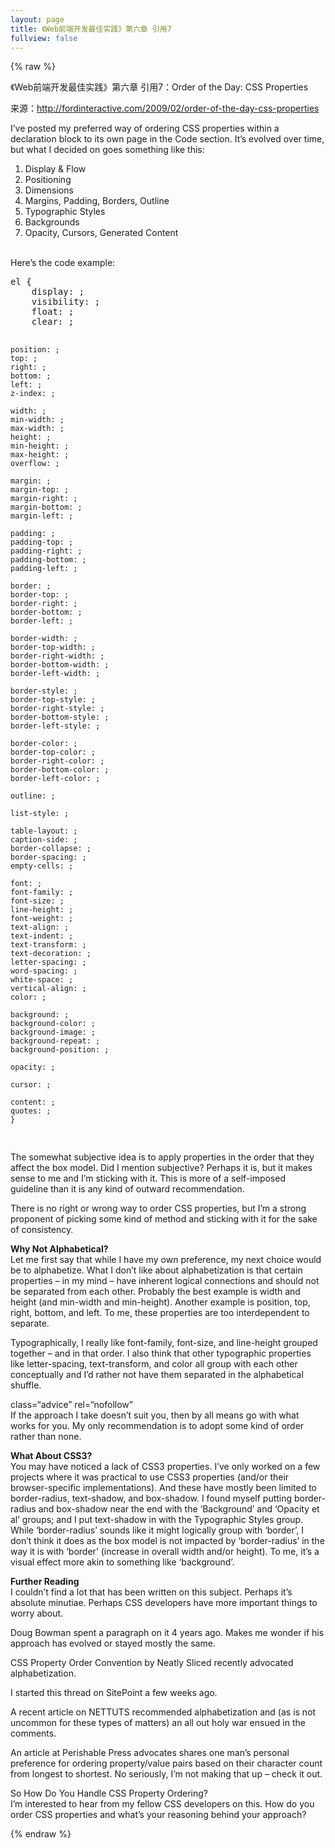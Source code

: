 ```yaml
---
layout: page
title: 《Web前端开发最佳实践》第六章 引用7
fullview: false
---
```


{% raw %} 
<p>《Web前端开发最佳实践》第六章 引用7：Order of the Day: CSS Properties</p>
<p>来源：<a title="http://fordinteractive.com/2009/02/order-of-the-day-css-properties" href="http://fordinteractive.com/2009/02/order-of-the-day-css-properties">http://fordinteractive.com/2009/02/order-of-the-day-css-properties</a></p>
<p>I’ve posted my preferred way of ordering CSS properties within a declaration block to its own page in the Code section. It’s evolved over time, but what I decided on goes something like this:</p>
<ol>
    <li>Display &amp; Flow</li>
    <li>Positioning</li>
    <li>Dimensions</li>
    <li>Margins, Padding, Borders, Outline</li>
    <li>Typographic Styles</li>
    <li>Backgrounds</li>
    <li>Opacity, Cursors, Generated Content</li>
</ol>
<p><br />Here’s the code example:</p>
<pre class="brush: css; auto-links: true; collapse: false; first-line: 1; gutter: true; html-script: false; light: false; ruler: false; smart-tabs: true; tab-size: 4; toolbar: true;">el {
    display: ;
    visibility: ;
    float: ;
    clear: ;

    position: ;
    top: ;
    right: ;
    bottom: ;
    left: ;
    z-index: ;

    width: ;
    min-width: ;
    max-width: ;
    height: ;
    min-height: ;
    max-height: ;
    overflow: ;

    margin: ;
    margin-top: ;
    margin-right: ;
    margin-bottom: ;
    margin-left: ;

    padding: ;
    padding-top: ;
    padding-right: ;
    padding-bottom: ;
    padding-left: ;

    border: ;
    border-top: ;
    border-right: ;
    border-bottom: ;
    border-left: ;

    border-width: ;
    border-top-width: ;
    border-right-width: ;
    border-bottom-width: ;
    border-left-width: ;

    border-style: ;
    border-top-style: ;
    border-right-style: ;
    border-bottom-style: ;
    border-left-style: ;

    border-color: ;
    border-top-color: ;
    border-right-color: ;
    border-bottom-color: ;
    border-left-color: ;

    outline: ;

    list-style: ;

    table-layout: ;
    caption-side: ;
    border-collapse: ;
    border-spacing: ;
    empty-cells: ;

    font: ;
    font-family: ;
    font-size: ;
    line-height: ;
    font-weight: ;
    text-align: ;
    text-indent: ;
    text-transform: ;
    text-decoration: ;
    letter-spacing: ;
    word-spacing: ;
    white-space: ;
    vertical-align: ;
    color: ;

    background: ;
    background-color: ;
    background-image: ;
    background-repeat: ;
    background-position: ;

    opacity: ;

    cursor: ;

    content: ;
    quotes: ;
    }

</pre>
<p>The somewhat subjective idea is to apply properties in the order that they affect the box model. Did I mention subjective? Perhaps it is, but it makes sense to me and I’m sticking with it. This is more of a self-imposed guideline than it is any kind of outward recommendation.</p>
<p>There is no right or wrong way to order CSS properties, but I’m a strong proponent of picking some kind of method and sticking with it for the sake of consistency.</p>
<p><strong>Why Not Alphabetical?<br /></strong>Let me first say that while I have my own preference, my next choice would be to alphabetize. What I don’t like about alphabetization is that certain properties – in my mind – have inherent logical connections and should not be separated from each other. Probably the best example is width and height (and min-width and min-height). Another example is position, top, right, bottom, and left. To me, these properties are too interdependent to separate.</p>
<p>Typographically, I really like font-family, font-size, and line-height grouped together – and in that order. I also think that other typographic properties like letter-spacing, text-transform, and color all group with each other conceptually and I’d rather not have them separated in the alphabetical shuffle.</p>
<p>class=“advice” rel=“nofollow”<br />If the approach I take doesn’t suit you, then by all means go with what works for you. My only recommendation is to adopt some kind of order rather than none.</p>
<p><strong>What About CSS3?<br /></strong>You may have noticed a lack of CSS3 properties. I’ve only worked on a few projects where it was practical to use CSS3 properties (and/or their browser-specific implementations). And these have mostly been limited to border-radius, text-shadow, and box-shadow. I found myself putting border-radius and box-shadow near the end with the ‘Background’ and ‘Opacity et al’ groups; and I put text-shadow in with the Typographic Styles group. While ‘border-radius’ sounds like it might logically group with ‘border’, I don’t think it does as the box model is not impacted by ‘border-radius’ in the way it is with ‘border’ (increase in overall width and/or height). To me, it’s a visual effect more akin to something like ‘background’.</p>
<p><strong>Further Reading</strong><br />I couldn’t find a lot that has been written on this subject. Perhaps it’s absolute minutiae. Perhaps CSS developers have more important things to worry about.</p>
<p>Doug Bowman spent a paragraph on it 4 years ago. Makes me wonder if his approach has evolved or stayed mostly the same.</p>
<p>CSS Property Order Convention by Neatly Sliced recently advocated alphabetization.</p>
<p>I started this thread on SitePoint a few weeks ago.</p>
<p>A recent article on NETTUTS recommended alphabetization and (as is not uncommon for these types of matters) an all out holy war ensued in the comments.</p>
<p>An article at Perishable Press advocates shares one man’s personal preference for ordering property/value pairs based on their character count from longest to shortest. No seriously, I’m not making that up – check it out.</p>
<p>So How Do You Handle CSS Property Ordering?<br />I’m interested to hear from my fellow CSS developers on this. How do you order CSS properties and what’s your reasoning behind your approach?</p>
{% endraw %}
